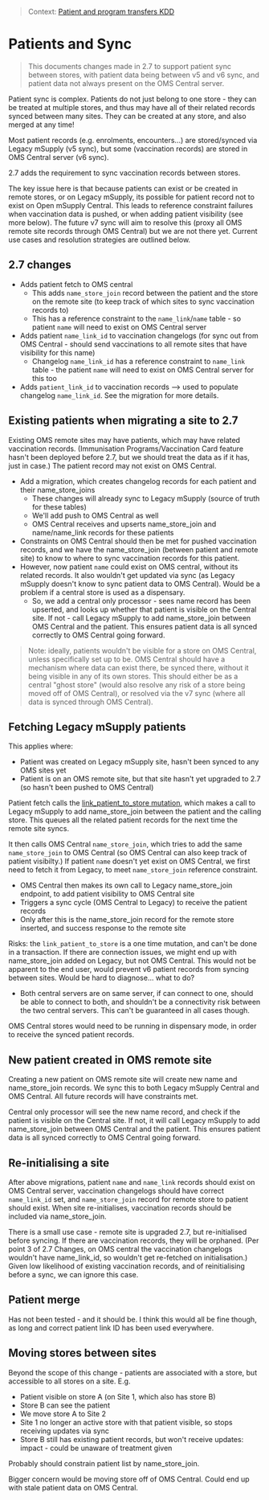 > Context: [Patient and program transfers KDD](/decisions/2022-12-12_patient_and_program_transfer.md)

# Patients and Sync

> This documents changes made in 2.7 to support patient sync between stores, with patient data being between v5 and v6 sync, and patient data not always present on the OMS Central server.

Patient sync is complex. Patients do not just belong to one store - they can be treated at multiple stores, and thus may have all of their related records synced between many sites. They can be created at any store, and also merged at any time!

Most patient records (e.g. enrolments, encounters...) are stored/synced via Legacy mSupply (v5 sync), but some (vaccination records) are stored in OMS Central server (v6 sync).

2.7 adds the requirement to sync vaccination records between stores.

The key issue here is that because patients can exist or be created in remote stores, or on Legacy mSupply, its possible for patient record not to exist on Open mSupply Central. This leads to reference constraint failures when vaccination data is pushed, or when adding patient visibility (see more below). The future v7 sync will aim to resolve this (proxy all OMS remote site records through OMS Central) but we are not there yet. Current use cases and resolution strategies are outlined below.

## 2.7 changes

- Adds patient fetch to OMS central
  - This adds `name_store_join` record between the patient and the store on the remote site (to keep track of which sites to sync vaccination records to)
  - This has a reference constraint to the `name_link`/`name` table - so patient `name` will need to exist on OMS Central server
- Adds patient `name_link_id` to vaccination changelogs (for sync out from OMS Central - should send vaccinations to all remote sites that have visibility for this name)
  - Changelog `name_link_id` has a reference constraint to `name_link` table - the patient `name` will need to exist on OMS Central server for this too
- Adds `patient_link_id` to vaccination records --> used to populate changelog `name_link_id`. See the migration for more details.

## Existing patients when migrating a site to 2.7

Existing OMS remote sites may have patients, which may have related vaccination records. (Immunisation Programs/Vaccination Card feature hasn't been deployed before 2.7, but we should treat the data as if it has, just in case.) The patient record may not exist on OMS Central.

- Add a migration, which creates changelog records for each patient and their name_store_joins
  - These changes will already sync to Legacy mSupply (source of truth for these tables)
  - We'll add push to OMS Central as well
  - OMS Central receives and upserts name_store_join and name/name_link records for these patients
- Constraints on OMS Central should then be met for pushed vaccination records, and we have the name_store_join (between patient and remote site) to know to where to sync vaccination records for this patient.
- However, now patient `name` could exist on OMS central, without its related records. It also wouldn't get updated via sync (as Legacy mSupply doesn't know to sync patient data to OMS Central). Would be a problem if a central store is used as a dispensary.
  - So, we add a central only processor - sees name record has been upserted, and looks up whether that patient is visible on the Central site. If not - call Legacy mSupply to add name_store_join between OMS Central and the patient. This ensures patient data is all synced correctly to OMS Central going forward.

> Note: ideally, patients wouldn't be visible for a store on OMS Central, unless specifically set up to be. OMS Central should have a mechanism where data can exist there, be synced there, without it being visible in any of its own stores. This should either be as a central "ghost store" (would also resolve any risk of a store being moved off of OMS Central), or resolved via the v7 sync (where all data is synced through OMS Central).

## Fetching Legacy mSupply patients

This applies where:

- Patient was created on Legacy mSupply site, hasn't been synced to any OMS sites yet
- Patient is on an OMS remote site, but that site hasn't yet upgraded to 2.7 (so hasn't been pushed to OMS Central)

Patient fetch calls the [link_patient_to_store mutation](/server/graphql/programs/src/queries/link_patient_to_store.rs), which makes a call to Legacy mSupply to add name_store_join between the patient and the calling store. This queues all the related patient records for the next time the remote site syncs.

It then calls OMS Central `name_store_join`, which tries to add the same `name_store_join` to OMS Central (so OMS Central can also keep track of patient visibilty.) If patient `name` doesn't yet exist on OMS Central, we first need to fetch it from Legacy, to meet `name_store_join` reference constraint.

- OMS Central then makes its own call to Legacy name_store_join endpoint, to add patient visibility to OMS Central site
- Triggers a sync cycle (OMS Central to Legacy) to receive the patient records
- Only after this is the name_store_join record for the remote store inserted, and success response to the remote site

Risks: the `link_patient_to_store` is a one time mutation, and can't be done in a transaction. If there are connection issues, we might end up with name_store_join added on Legacy, but not OMS Central. This would not be apparent to the end user, would prevent v6 patient records from syncing between sites. Would be hard to diagnose... what to do?

- Both central servers are on same server, if can connect to one, should be able to connect to both, and shouldn't be a connectivity risk between the two central servers. This can't be guaranteed in all cases though.

OMS Central stores would need to be running in dispensary mode, in order to receive the synced patient records.

## New patient created in OMS remote site

Creating a new patient on OMS remote site will create new name and name_store_join records. We sync this to both Legacy mSupply Central and OMS Central. All future records will have constraints met.

Central only processor will see the new name record, and check if the patient is visible on the Central site. If not, it will call Legacy mSupply to add name_store_join between OMS Central and the patient. This ensures patient data is all synced correctly to OMS Central going forward.

## Re-initialising a site

After above migrations, patient `name` and `name_link` records should exist on OMS Central server, vaccination changelogs should have correct `name_link_id` set, and `name_store_join` record for remote store to patient should exist. When site re-initialises, vaccination records should be included via name_store_join.

There is a small use case - remote site is upgraded 2.7, but re-initialised before syncing. If there are vaccination records, they will be orphaned. (Per point 3 of 2.7 Changes, on OMS central the vaccination changelogs wouldn't have name_link_id, so wouldn't get re-fetched on initialisation.) Given low likelihood of existing vaccination records, and of reinitialising before a sync, we can ignore this case.

## Patient merge

Has not been tested - and it should be. I think this would all be fine though, as long and correct patient link ID has been used everywhere.

## Moving stores between sites

Beyond the scope of this change - patients are associated with a store, but accessible to all stores on a site. E.g.

- Patient visible on store A (on Site 1, which also has store B)
- Store B can see the patient
- We move store A to Site 2
- Site 1 no longer an active store with that patient visible, so stops receiving updates via sync
- Store B still has existing patient records, but won't receive updates: impact - could be unaware of treatment given

Probably should constrain patient list by name_store_join.

Bigger concern would be moving store off of OMS Central. Could end up with stale patient data on OMS Central.
